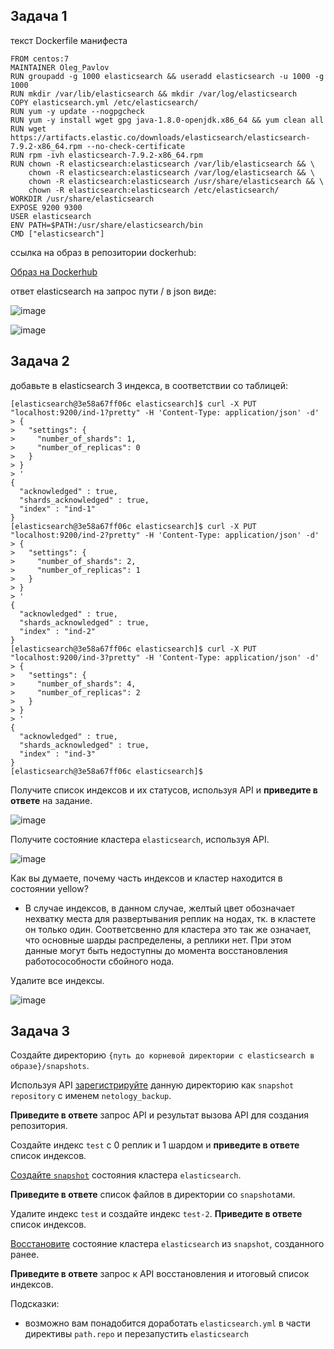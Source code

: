 ## Задача 1

текст Dockerfile манифеста

```
FROM centos:7
MAINTAINER Oleg_Pavlov
RUN groupadd -g 1000 elasticsearch && useradd elasticsearch -u 1000 -g 1000
RUN mkdir /var/lib/elasticsearch && mkdir /var/log/elasticsearch
COPY elasticsearch.yml /etc/elasticsearch/
RUN yum -y update --nogpgcheck
RUN yum -y install wget gpg java-1.8.0-openjdk.x86_64 && yum clean all
RUN wget https://artifacts.elastic.co/downloads/elasticsearch/elasticsearch-7.9.2-x86_64.rpm --no-check-certificate
RUN rpm -ivh elasticsearch-7.9.2-x86_64.rpm
RUN chown -R elasticsearch:elasticsearch /var/lib/elasticsearch && \
    chown -R elasticsearch:elasticsearch /var/log/elasticsearch && \
    chown -R elasticsearch:elasticsearch /usr/share/elasticsearch && \
    chown -R elasticsearch:elasticsearch /etc/elasticsearch/
WORKDIR /usr/share/elasticsearch
EXPOSE 9200 9300
USER elasticsearch
ENV PATH=$PATH:/usr/share/elasticsearch/bin
CMD ["elasticsearch"]
```
ссылка на образ в репозитории dockerhub:

[Образ на Dockerhub](https://hub.docker.com/r/pavlovob/esi)

ответ elasticsearch на запрос пути / в json виде:

![image](https://user-images.githubusercontent.com/22905019/163001487-6f555fac-27e2-4a16-8b52-72ab91a66165.png)

![image](https://user-images.githubusercontent.com/22905019/160901532-2a5fbfbe-cddc-4f67-abcb-182e26964991.png)

## Задача 2

добавьте в elasticsearch 3 индекса, в соответствии со таблицей:

```
[elasticsearch@3e58a67ff06c elasticsearch]$ curl -X PUT "localhost:9200/ind-1?pretty" -H 'Content-Type: application/json' -d'
> {
>   "settings": {
>     "number_of_shards": 1,
>     "number_of_replicas": 0
>   }
> }
> '
{
  "acknowledged" : true,
  "shards_acknowledged" : true,
  "index" : "ind-1"
}
[elasticsearch@3e58a67ff06c elasticsearch]$ curl -X PUT "localhost:9200/ind-2?pretty" -H 'Content-Type: application/json' -d'
> {
>   "settings": {
>     "number_of_shards": 2,
>     "number_of_replicas": 1
>   }
> }
> '
{
  "acknowledged" : true,
  "shards_acknowledged" : true,
  "index" : "ind-2"
}
[elasticsearch@3e58a67ff06c elasticsearch]$ curl -X PUT "localhost:9200/ind-3?pretty" -H 'Content-Type: application/json' -d'
> {
>   "settings": {
>     "number_of_shards": 4,
>     "number_of_replicas": 2
>   }
> }
> '
{
  "acknowledged" : true,
  "shards_acknowledged" : true,
  "index" : "ind-3"
}
[elasticsearch@3e58a67ff06c elasticsearch]$ 
```
Получите список индексов и их статусов, используя API и **приведите в ответе** на задание.

![image](https://user-images.githubusercontent.com/22905019/160665046-e6011220-79c8-4717-b830-31e4a88e2571.png)

Получите состояние кластера `elasticsearch`, используя API.

![image](https://user-images.githubusercontent.com/22905019/160666055-b09f5729-c4a1-44b5-be8b-d474454a8ac3.png)

Как вы думаете, почему часть индексов и кластер находится в состоянии yellow?

- В случае индексов, в данном случае, желтый цвет обозначает нехватку места для развертывания реплик на нодах, тк. в кластете он только один. Соответсвенно для кластера это так же означает, что основные шарды распределены, а реплики нет. При этом данные могут быть недоступны до момента восстановления работосособности сбойного нода.

Удалите все индексы.

![image](https://user-images.githubusercontent.com/22905019/160667661-5c90e86a-cad4-47f2-8f98-4c48fb749f1b.png)

## Задача 3
Создайте директорию `{путь до корневой директории с elasticsearch в образе}/snapshots`.

Используя API [зарегистрируйте](https://www.elastic.co/guide/en/elasticsearch/reference/current/snapshots-register-repository.html#snapshots-register-repository) 
данную директорию как `snapshot repository` c именем `netology_backup`.

**Приведите в ответе** запрос API и результат вызова API для создания репозитория.

Создайте индекс `test` с 0 реплик и 1 шардом и **приведите в ответе** список индексов.

[Создайте `snapshot`](https://www.elastic.co/guide/en/elasticsearch/reference/current/snapshots-take-snapshot.html) 
состояния кластера `elasticsearch`.

**Приведите в ответе** список файлов в директории со `snapshot`ами.

Удалите индекс `test` и создайте индекс `test-2`. **Приведите в ответе** список индексов.

[Восстановите](https://www.elastic.co/guide/en/elasticsearch/reference/current/snapshots-restore-snapshot.html) состояние
кластера `elasticsearch` из `snapshot`, созданного ранее. 

**Приведите в ответе** запрос к API восстановления и итоговый список индексов.

Подсказки:
- возможно вам понадобится доработать `elasticsearch.yml` в части директивы `path.repo` и перезапустить `elasticsearch`
  

